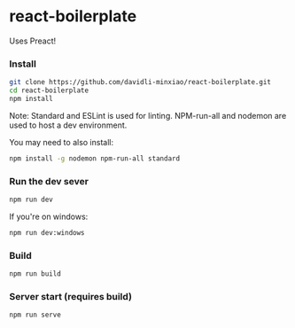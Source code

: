 # react-boilerplate

Uses Preact!

### Install
```sh
git clone https://github.com/davidli-minxiao/react-boilerplate.git
cd react-boilerplate
npm install
```

Note: Standard and ESLint is used for linting. NPM-run-all and nodemon are used to host a dev environment.

You may need to also install:
```sh
npm install -g nodemon npm-run-all standard
```



### Run the dev sever
```sh
npm run dev
```

If you're on windows:
```sh
npm run dev:windows
```



### Build
```sh
npm run build
```



### Server start (requires build)
```sh
npm run serve
```
